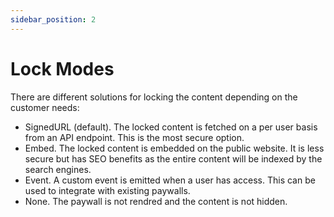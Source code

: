 ```yaml
---
sidebar_position: 2
---
```


# Lock Modes

There are different solutions for locking the content depending on the customer needs:

- SignedURL (default). The locked content is fetched on a per user basis from an API endpoint. This is the most secure option.
- Embed. The locked content is embedded on the public website. It is less secure but has SEO benefits as the entire content will be indexed by the search engines.
- Event. A custom event is emitted when a user has access. This can be used to integrate with existing paywalls.
- None. The paywall is not rendred and the content is not hidden.
